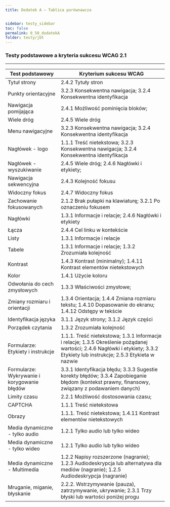 ```yaml
---
title: Dodatek A – Tablica porównawcza


sidebar: testy_sidebar
toc: false
permalink: 0_50_dodatekA
folder: testy/jbt
---
```


### Testy podstawowe a kryteria sukcesu WCAG 2.1
------------------------------------------------

| Test podstawowy               | Kryterium sukcesu WCAG                                             |
|-------------------------------|--------------------------------------------------------------------|
|Tytuł strony | 2.4.2 Tytuły stron|  
|Punkty orientacyjne |3.2.3 Konsekwentna nawigacja; 3.2.4 Konsekwentna identyfikacja|
|Nawigacja pomijająca | 2.4.1 Możliwość pominięcia bloków;  |
|Wiele dróg | 2.4.5 Wiele dróg |
|Menu nawigacyjne |3.2.3 Konsekwentna nawigacja; 3.2.4 Konsekwentna identyfikacja |
|Nagłówek - logo |1.1.1 Treść nietekstowa; 3.2.3 Konsekwentna nawigacja; 3.2.4 Konsekwentna identyfikacja |
|Nagłówek - wyszukiwanie |2.4.5 Wiele dróg; 2.4.6 Nagłówki i etykiety; |
|Nawigacja sekwencyjna | 2.4.3 Kolejność fokusu |
|Widoczny fokus | 2.4.7 Widoczny fokus |
|Zachowanie fokusowanych |2.1.2 Brak pułapki na klawiaturę; 3.2.1 Po oznaczeniu fokusem |
|Nagłówki | 1.3.1 Informacje i relacje; 2.4.6 Nagłówki i etykiety |
|Łącza |2.4.4 Cel linku w kontekście|
|Listy | 1.3.1 Informacje i relacje |
|Tabele | 1.3.1 Informacje i relacje; 1.3.2 Zrozumiała kolejność |
|Kontrast | 1.4.3 Kontrast (minimalny); 1.4.11 Kontrast elementów nietekstowych |
|Kolor | 1.4.1 Użycie koloru |
|Odwołania do cech zmysłowych | 1.3.3 Właściwości zmysłowe; |
|Zmiany rozmiaru i orientacji | 1.3.4 Orientacja; 1.4.4 Zmiana rozmiaru tekstu; 1.4.10 Dopasowanie do ekranu; 1.4.12 Odstępy w tekście|
|Identyfikacja języka | 3.1.1 Język strony; 3.1.2 Język części  |
|Porządek czytania | 1.3.2 Zrozumiała kolejność |
|Formularze: Etykiety i instrukcje | 1.1.1. Treść nietekstowa; 1.3.1 Informacje i relacje; 1.3.5 Określenie pożądanej wartości; 2.4.6 Nagłówki i etykiety; 3.3.2 Etykiety lub instrukcje; 2.5.3 Etykieta w nazwie|
|Formularze: Wykrywanie i korygowanie błędów | 3.3.1  Identyfikacja błędu; 3.3.3 Sugestie korekty błędów; 3.3.4 Zapobieganie błędom (kontekst prawny, finansowy, związany z podawaniem danych) |
|Limity czasu |2.2.1 Możliwość dostosowania czasu; |
|CAPTCHA |1.1.1 Treść nietekstowa |
|Obrazy |1.1.1. Treść nietekstowa;  1.4.11 Kontrast elementów nietekstowych|
|Media dynamiczne - tylko audio| 1.2.1 Tylko audio lub tylko wideo |     
|Media dynamiczne - tylko wideo| 1.2.1 Tylko audio lub tylko wideo |     
|Media dynamiczne - Multimedia |1.2.2 Napisy rozszerzone (nagranie); 1.2.3 Audiodeskrypcja lub alternatywa dla mediów (nagranie); 1.2.5 Audiodeskrypcja (nagranie)|
|Mruganie, miganie, błyskanie | 2.2.2. Wstrzymywanie (pauza), zatrzymywanie, ukrywanie; 2.3.1 Trzy błyski lub wartości poniżej progu|

